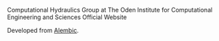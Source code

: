 Computational Hydraulics Group at The Oden Institute for Computational Engineering and Sciences Official Website



Developed from [Alembic](https://alembic.darn.es/).
